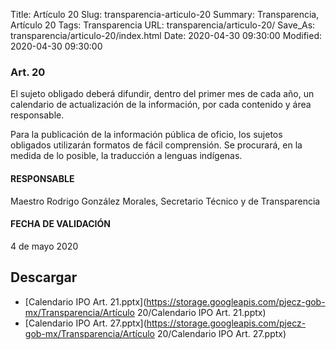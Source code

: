 Title: Artículo 20
Slug: transparencia-articulo-20
Summary: Transparencia, Artículo 20
Tags: Transparencia
URL: transparencia/articulo-20/
Save_As: transparencia/articulo-20/index.html
Date: 2020-04-30 09:30:00
Modified: 2020-04-30 09:30:00


### Art. 20

El sujeto obligado deberá difundir, dentro del primer mes de cada año, un calendario de actualización de la información, por cada contenido y área responsable.

Para la publicación de la información pública de oficio, los sujetos obligados utilizarán formatos de fácil comprensión. Se procurará, en la medida de lo posible, la traducción a lenguas indígenas.

#### RESPONSABLE

Maestro Rodrigo González Morales, Secretario Técnico y de Transparencia

#### FECHA DE VALIDACIÓN

4 de mayo 2020


## Descargar


* [Calendario IPO Art. 21.pptx](https://storage.googleapis.com/pjecz-gob-mx/Transparencia/Artículo 20/Calendario IPO Art. 21.pptx)
* [Calendario IPO Art. 27.pptx](https://storage.googleapis.com/pjecz-gob-mx/Transparencia/Artículo 20/Calendario IPO Art. 27.pptx)


